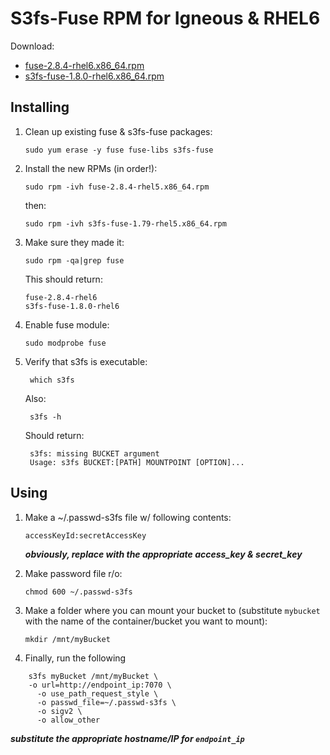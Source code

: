 # S3fs-Fuse RPM for Igneous & RHEL6

Download:

*  [fuse-2.8.4-rhel6.x86_64.rpm](RPMS/fuse-2.8.4-rhel6.x86_64.rpm)
*  [s3fs-fuse-1.8.0-rhel6.x86_64.rpm](RPMS/s3fs-fuse-1.8.0-rhel6.x86_64.rpm)

## Installing
1.  Clean up existing fuse & s3fs-fuse packages:

        sudo yum erase -y fuse fuse-libs s3fs-fuse

2.  Install the new RPMs (in order!):

        sudo rpm -ivh fuse-2.8.4-rhel5.x86_64.rpm

    then:

        sudo rpm -ivh s3fs-fuse-1.79-rhel5.x86_64.rpm

3.  Make sure they made it:  

        sudo rpm -qa|grep fuse

    This should return:

        fuse-2.8.4-rhel6
        s3fs-fuse-1.8.0-rhel6

4.  Enable fuse module:

        sudo modprobe fuse

4. Verify that s3fs is executable:

        which s3fs
    Also:

        s3fs -h

    Should return:

        s3fs: missing BUCKET argument
        Usage: s3fs BUCKET:[PATH] MOUNTPOINT [OPTION]...


## Using

1.  Make a ~/.passwd-s3fs file w/ following contents:

        accessKeyId:secretAccessKey

    ***obviously, replace with the appropriate access_key & secret_key***

2.  Make password file r/o:

        chmod 600 ~/.passwd-s3fs

3.  Make a folder where you can mount your bucket to (substitute `mybucket` with the name of the container/bucket you want to mount):

        mkdir /mnt/myBucket

4.  Finally, run the following

```
    s3fs myBucket /mnt/myBucket \
    -o url=http://endpoint_ip:7070 \
      -o use_path_request_style \
      -o passwd_file=~/.passwd-s3fs \
      -o sigv2 \
      -o allow_other
```
***substitute the appropriate hostname/IP for `endpoint_ip`***
